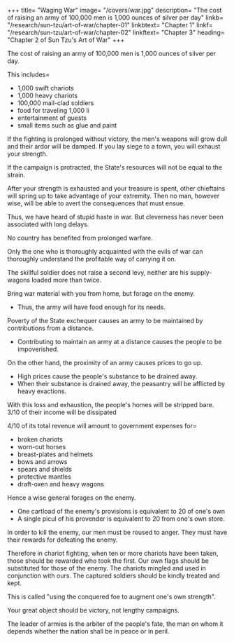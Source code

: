 +++
title=  "Waging War"
image=  "/covers/war.jpg"
description=  "The cost of raising an army of 100,000 men is 1,000 ounces of silver per day"
linkb=  "/research/sun-tzu/art-of-war/chapter-01"
linkbtext=  "Chapter 1"
linkf=  "/research/sun-tzu/art-of-war/chapter-02"
linkftext=  "Chapter 3"
heading=  "Chapter 2 of Sun Tzu's Art of War"
+++


The cost of raising an army of 100,000 men is 1,000 ounces of silver per day.

This includes= 
- 1,000 swift chariots
- 1,000 heavy chariots
- 100,000 mail-clad soldiers
- food for traveling 1,000 li
- entertainment of guests
- small items such as glue and paint

If the fighting is prolonged without victory, the men's weapons will grow dull and their ardor will be damped. If you lay siege to a town, you will exhaust your strength.

If the campaign is protracted, the State's resources will not be equal to the strain.

After your strength is exhausted and your treasure is spent, other chieftains will spring up to take advantage of your extremity. Then no man, however wise, will be able to avert the consequences that must ensue.

Thus, we have heard of stupid haste in war. But cleverness has never been associated with long delays.

No country has benefited from prolonged warfare.

Only the one who is thoroughly acquainted with the evils of war can thoroughly understand the profitable way of carrying it on.

The skillful soldier does not raise a second levy, neither are his supply-wagons loaded more than twice.

Bring war material with you from home, but forage on the enemy. 
- Thus, the army will have food enough for its needs.

Poverty of the State exchequer causes an army to be maintained by contributions from a distance. 
- Contributing to maintain an army at a distance causes the people to be impoverished.

On the other hand, the proximity of an army causes prices to go up. 
- High prices cause the people's substance to be drained away.
- When their substance is drained away, the peasantry will be afflicted by heavy exactions.

With this loss and exhaustion, the people's homes will be stripped bare. 3/10 of their income will be dissipated

4/10 of its total revenue will amount to government expenses for= 
- broken chariots
- worn-out horses
- breast-plates and helmets
- bows and arrows
- spears and shields
- protective mantles
- draft-oxen and heavy wagons

Hence a wise general forages on the enemy. 
- One cartload of the enemy's provisions is equivalent to 20 of one's own
- A single picul of his provender is equivalent to 20 from one's own store.

In order to kill the enemy, our men must be roused to anger. They must have their rewards for <!-- that there may be advantage from --> defeating the enemy.

Therefore in chariot fighting, when ten or more chariots have been taken, those should be rewarded who took the first. Our own flags should be substituted for those of the enemy. The chariots mingled and used in conjunction with ours. The captured soldiers should be kindly treated and kept.

This is called "using the conquered foe to augment one's own strength".

Your great object should be victory, not lengthy campaigns.

The leader of armies is the arbiter of the people's fate, the man on whom it depends whether the nation shall be in peace or in peril.
